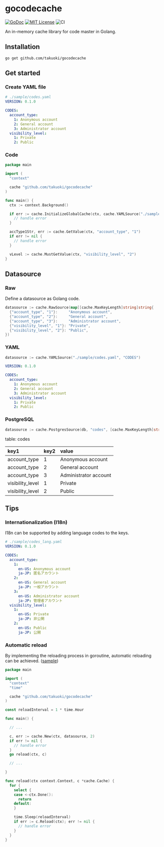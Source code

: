 # gocodecache

[![GoDoc](https://godoc.org/github.com/takuoki/gocodecache?status.svg)](https://godoc.org/github.com/takuoki/gocodecache)
[![MIT License](http://img.shields.io/badge/license-MIT-blue.svg?style=flat)](LICENSE)
![CI](https://github.com/takuoki/gocodecache/actions/workflows/auto-test.yml/badge.svg)

An in-memory cache library for code master in Golang.

## Installation

```
go get github.com/takuoki/gocodecache
```

## Get started

### Create YAML file

```yaml
# ./sample/codes.yaml
VERSION: 0.1.0

CODES:
  account_type:
    1: Anonymous account
    2: General account
    3: Administrator account
  visibility_level:
    1: Private
    2: Public
```

### Code

```go
package main

import (
  "context"

  cache "github.com/takuoki/gocodecache"
)

func main() {
  ctx := context.Background()

  if err := cache.InitializeGlobalCache(ctx, cache.YAMLSource("./sample/codes.yaml", "CODES"), 2); err != nil {
    // handle error
  }

  accType1Str, err := cache.GetValue(ctx, "account_type", "1")
  if err != nil {
    // handle error
  }

  vLevel := cache.MustGetValue(ctx, "visibility_level", "2")
}
```

## Datasource

### Raw

Define a datasource as Golang code.

```go
datasource := cache.RawSource(map[[cache.MaxKeyLength]string]string{
  {"account_type", "1"}:     "Anonymous account",
  {"account_type", "2"}:     "General account",
  {"account_type", "3"}:     "Administrator account",
  {"visibility_level", "1"}: "Private",
  {"visibility_level", "2"}: "Public",
})
```

### YAML

```go
datasource := cache.YAMLSource("./sample/codes.yaml", "CODES")
```

```yaml
VERSION: 0.1.0

CODES:
  account_type:
    1: Anonymous account
    2: General account
    3: Administrator account
  visibility_level:
    1: Private
    2: Public
```

### PostgreSQL

```go
datasource := cache.PostgresSource(db, "codes", [cache.MaxKeyLength]string{"key1", "key2"}, "value")
```

table: codes

| key1             | key2 | value                 |
| :--------------- | :--- | :-------------------- |
| account_type     | 1    | Anonymous account     |
| account_type     | 2    | General account       |
| account_type     | 3    | Administrator account |
| visibility_level | 1    | Private               |
| visibility_level | 2    | Public                |

## Tips

### Internationalization (I18n)

I18n can be supported by adding language codes to the keys.

```yaml
# ./sample/codes_lang.yaml
VERSION: 0.1.0

CODES:
  account_type:
    1:
      en-US: Anonymous account
      ja-JP: 匿名アカウント
    2:
      en-US: General account
      ja-JP: 一般アカウント
    3:
      en-US: Administrator account
      ja-JP: 管理者アカウント
  visibility_level:
    1:
      en-US: Private
      ja-JP: 非公開
    2:
      en-US: Public
      ja-JP: 公開
```

### Automatic reload

By implementing the reloading process in goroutine, automatic reloading can be achieved. ([sample](sample/main.go))

```go
package main

import (
  "context"
  "time"

  cache "github.com/takuoki/gocodecache"
)

const reloadInterval = 1 * time.Hour

func main() {

  // ...

  c, err := cache.New(ctx, datasource, 2)
  if err != nil {
    // handle error
  }
  go reload(ctx, c)

  // ...

}

func reload(ctx context.Context, c *cache.Cache) {
  for {
    select {
    case <-ctx.Done():
      return
    default:
    }

    time.Sleep(reloadInterval)
    if err := c.Reload(ctx); err != nil {
      // handle error
    }
  }
}
```
